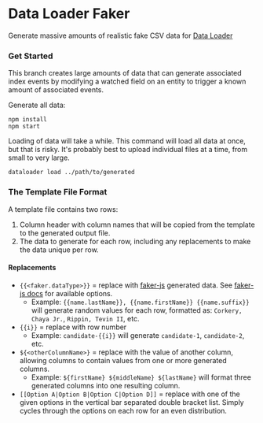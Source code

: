 # Data Loader Faker

Generate massive amounts of realistic fake CSV data for [Data Loader](https://github.com/bullhorn/dataloader)

### Get Started

This branch creates large amounts of data that can generate associated index events by modifying a watched field
on an entity to trigger a known amount of associated events. 

Generate all data:

```
npm install
npm start
```

Loading of data will take a while. This command will load all data at once, but that is risky. It's probably best
to upload individual files at a time, from small to very large.

```
dataloader load ../path/to/generated
```

### The Template File Format

A template file contains two rows:
 1. Column header with column names that will be copied from the template to the generated output file.
 2. The data to generate for each row, including any replacements to make the data unique per row.

#### Replacements

 - `{{<faker.dataType>}}` = replace with [faker-js](https://fakerjs.dev/) generated data.
     See [faker-js docs](https://fakerjs.dev/guide/) for available options.
     - Example: `{{name.lastName}}, {{name.firstName}} {{name.suffix}}` will generate random values for each row,
       formatted as: `Corkery, Chaya Jr.`, `Rippin, Tevin II`, etc.
 - `{{i}}` = replace with row number
     - Example: `candidate-{{i}}` will generate `candidate-1`, `candidate-2`, etc.
 - `${<otherColumnName>}` = replace with the value of another column, allowing columns to contain values
     from one or more generated columns.
     - Example: `${firstName} ${middleName} ${lastName}` will format three generated columns into one resulting column.
 - `[[Option A|Option B|Option C|Option D]]` = replace with one of the given options in the vertical bar
     separated double bracket list. Simply cycles through the options on each row for an even distribution.
